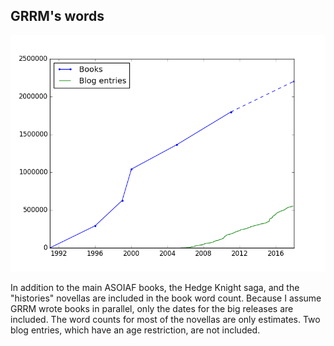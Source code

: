 ## GRRM's words

![](plot.png)

In addition to the main ASOIAF books, the Hedge Knight saga, and the "histories" novellas are included in the book word count.
Because I assume GRRM wrote books in parallel, only the dates for the big releases are included.
The word counts for most of the novellas are only estimates.
Two blog entries, which have an age restriction, are not included.